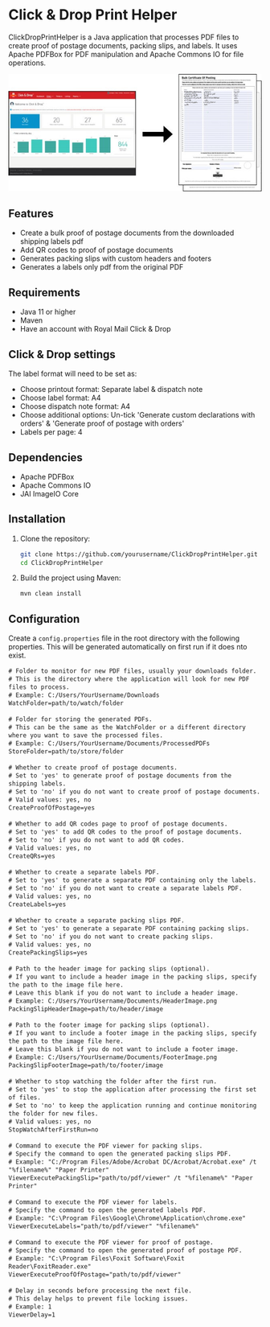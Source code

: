 # Click & Drop Print Helper

ClickDropPrintHelper is a Java application that processes PDF files to create proof of postage documents, packing slips, and labels. It uses Apache PDFBox for PDF manipulation and Apache Commons IO for file operations.

![Bulk Proof of Postage](bulkpop.jpg)

## Features

- Create a bulk proof of postage documents from the downloaded shipping labels pdf
- Add QR codes to proof of postage documents
- Generates packing slips with custom headers and footers
- Generates a labels only pdf from the original PDF

## Requirements

- Java 11 or higher
- Maven
- Have an account with Royal Mail Click & Drop

## Click & Drop settings
The label format will need to be set as:
- Choose printout format: Separate label & dispatch note
- Choose label format: A4
- Choose dispatch note format: A4
- Choose additional options: Un-tick 'Generate custom declarations with orders' & 'Generate proof of postage with orders'
- Labels per page: 4

## Dependencies

- Apache PDFBox
- Apache Commons IO
- JAI ImageIO Core

## Installation

1. Clone the repository:
    ```sh
    git clone https://github.com/yourusername/ClickDropPrintHelper.git
    cd ClickDropPrintHelper
    ```

2. Build the project using Maven:
    ```sh
    mvn clean install
    ```

## Configuration

Create a `config.properties` file in the root directory with the following properties.  This will be generated automatically on first run if it does nto exist.

```properties
# Folder to monitor for new PDF files, usually your downloads folder.
# This is the directory where the application will look for new PDF files to process.
# Example: C:/Users/YourUsername/Downloads
WatchFolder=path/to/watch/folder

# Folder for storing the generated PDFs.
# This can be the same as the WatchFolder or a different directory where you want to save the processed files.
# Example: C:/Users/YourUsername/Documents/ProcessedPDFs
StoreFolder=path/to/store/folder

# Whether to create proof of postage documents.
# Set to 'yes' to generate proof of postage documents from the shipping labels.
# Set to 'no' if you do not want to create proof of postage documents.
# Valid values: yes, no
CreateProofOfPostage=yes

# Whether to add QR codes page to proof of postage documents.
# Set to 'yes' to add QR codes to the proof of postage documents.
# Set to 'no' if you do not want to add QR codes.
# Valid values: yes, no
CreateQRs=yes

# Whether to create a separate labels PDF.
# Set to 'yes' to generate a separate PDF containing only the labels.
# Set to 'no' if you do not want to create a separate labels PDF.
# Valid values: yes, no
CreateLabels=yes

# Whether to create a separate packing slips PDF.
# Set to 'yes' to generate a separate PDF containing packing slips.
# Set to 'no' if you do not want to create packing slips.
# Valid values: yes, no
CreatePackingSlips=yes

# Path to the header image for packing slips (optional).
# If you want to include a header image in the packing slips, specify the path to the image file here.
# Leave this blank if you do not want to include a header image.
# Example: C:/Users/YourUsername/Documents/HeaderImage.png
PackingSlipHeaderImage=path/to/header/image

# Path to the footer image for packing slips (optional).
# If you want to include a footer image in the packing slips, specify the path to the image file here.
# Leave this blank if you do not want to include a footer image.
# Example: C:/Users/YourUsername/Documents/FooterImage.png
PackingSlipFooterImage=path/to/footer/image

# Whether to stop watching the folder after the first run.
# Set to 'yes' to stop the application after processing the first set of files.
# Set to 'no' to keep the application running and continue monitoring the folder for new files.
# Valid values: yes, no
StopWatchAfterFirstRun=no

# Command to execute the PDF viewer for packing slips.
# Specify the command to open the generated packing slips PDF.
# Example: "C:/Program Files/Adobe/Acrobat DC/Acrobat/Acrobat.exe" /t "%filename%" "Paper Printer"
ViewerExecutePackingSlip="path/to/pdf/viewer" /t "%filename%" "Paper Printer"

# Command to execute the PDF viewer for labels.
# Specify the command to open the generated labels PDF.
# Example: "C:\Program Files\Google\Chrome\Application\chrome.exe"
ViewerExecuteLabels="path/to/pdf/viewer" "%filename%"

# Command to execute the PDF viewer for proof of postage.
# Specify the command to open the generated proof of postage PDF.
# Example: "C:\Program Files\Foxit Software\Foxit Reader\FoxitReader.exe"
ViewerExecuteProofOfPostage="path/to/pdf/viewer"

# Delay in seconds before processing the next file.
# This delay helps to prevent file locking issues.
# Example: 1
ViewerDelay=1
